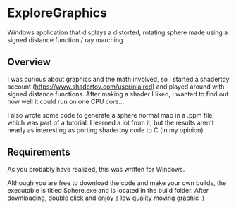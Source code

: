 # ExploreGraphics
Windows application that displays a distorted, rotating sphere made using a signed distance function / ray marching

## Overview
I was curious about graphics and the math involved, so I started a shadertoy account (https://www.shadertoy.com/user/nialred)
and played around with signed distance functions. After making a shader I liked, I wanted to find out how well it could run on one CPU core...

I also wrote some code to generate a sphere normal map in a .ppm file, which was part of a tutorial. I learned a lot from it, but the results 
aren't nearly as interesting as porting shadertoy code to C (in my opinion).

## Requirements
As you probably have realized, this was written for Windows. 

Although you are free to download the code and make your own builds, the executable is titled Sphere.exe and is located in the build folder.
After downloading, double click and enjoy a low quality moving graphic :)
